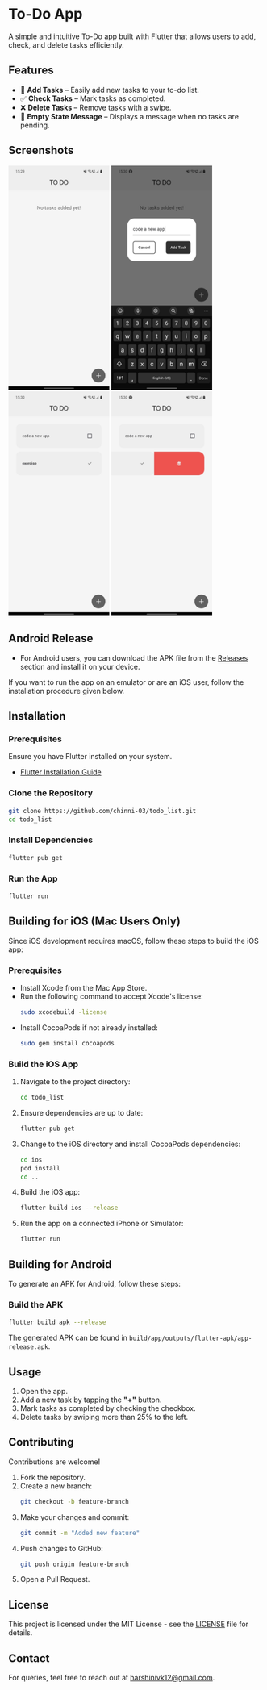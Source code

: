 # To-Do App

A simple and intuitive To-Do app built with Flutter that allows users to add, check, and delete tasks efficiently.

## Features

- 📌 **Add Tasks** – Easily add new tasks to your to-do list.
- ✅ **Check Tasks** – Mark tasks as completed.
- ❌ **Delete Tasks** – Remove tasks with a swipe.
- 🎉 **Empty State Message** – Displays a message when no tasks are pending.

## Screenshots

<p>
  <img src="assets/screenshots/homescreen.jpeg" width="200">
  <img src="assets/screenshots/add_task.jpeg" width="200">
  <img src="assets/screenshots/tasks.jpeg" width="200">
  <img src="assets/screenshots/delete_task.jpeg" width="200">
</p>


## Android Release

- For Android users, you can download the APK file from the [Releases](https://github.com/chinni-03/todo_list/releases) section and install it on your device.

If you want to run the app on an emulator or are an iOS user, follow the installation procedure given below.

## Installation

### Prerequisites

Ensure you have Flutter installed on your system.

- [Flutter Installation Guide](https://docs.flutter.dev/get-started/install)

### Clone the Repository

```sh
git clone https://github.com/chinni-03/todo_list.git
cd todo_list
```

### Install Dependencies

```sh
flutter pub get
```

### Run the App

```sh
flutter run
```

## Building for iOS (Mac Users Only)

Since iOS development requires macOS, follow these steps to build the iOS app:

### Prerequisites

- Install Xcode from the Mac App Store.
- Run the following command to accept Xcode's license:
  ```sh
  sudo xcodebuild -license
  ```
- Install CocoaPods if not already installed:
  ```sh
  sudo gem install cocoapods
  ```

### Build the iOS App

1. Navigate to the project directory:
   ```sh
   cd todo_list
   ```
2. Ensure dependencies are up to date:
   ```sh
   flutter pub get
   ```
3. Change to the iOS directory and install CocoaPods dependencies:
   ```sh
   cd ios
   pod install
   cd ..
   ```
4. Build the iOS app:
   ```sh
   flutter build ios --release
   ```
5. Run the app on a connected iPhone or Simulator:
   ```sh
   flutter run
   ```

## Building for Android

To generate an APK for Android, follow these steps:

### Build the APK

```sh
flutter build apk --release
```

The generated APK can be found in `build/app/outputs/flutter-apk/app-release.apk`.

## Usage

1. Open the app.
2. Add a new task by tapping the **"+"** button.
3. Mark tasks as completed by checking the checkbox.
4. Delete tasks by swiping more than 25% to the left.

## Contributing

Contributions are welcome!

1. Fork the repository.
2. Create a new branch:
   ```sh
   git checkout -b feature-branch
   ```
3. Make your changes and commit:
   ```sh
   git commit -m "Added new feature"
   ```
4. Push changes to GitHub:
   ```sh
   git push origin feature-branch
   ```
5. Open a Pull Request.

## License

This project is licensed under the MIT License - see the [LICENSE](LICENSE.md) file for details.

## Contact

For queries, feel free to reach out at [harshinivk12@gmail.com](mailto:harshinivk12@gmail.com).
